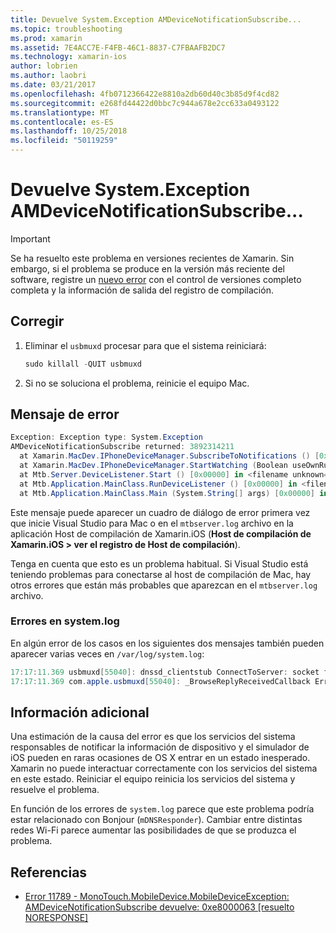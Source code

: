 ```yaml
---
title: Devuelve System.Exception AMDeviceNotificationSubscribe...
ms.topic: troubleshooting
ms.prod: xamarin
ms.assetid: 7E4ACC7E-F4FB-46C1-8837-C7FBAAFB2DC7
ms.technology: xamarin-ios
author: lobrien
ms.author: laobri
ms.date: 03/21/2017
ms.openlocfilehash: 4fb0712366422e8810a2db60d40c3b85d9f4cd82
ms.sourcegitcommit: e268fd44422d0bbc7c944a678e2cc633a0493122
ms.translationtype: MT
ms.contentlocale: es-ES
ms.lasthandoff: 10/25/2018
ms.locfileid: "50119259"
---
```

# <a name="systemexception-amdevicenotificationsubscribe-returned-"></a>Devuelve System.Exception AMDeviceNotificationSubscribe...

> [!IMPORTANT]
> Se ha resuelto este problema en versiones recientes de Xamarin. Sin embargo, si el problema se produce en la versión más reciente del software, registre un [nuevo error](~/cross-platform/troubleshooting/questions/howto-file-bug.md) con el control de versiones completo completa y la información de salida del registro de compilación.


## <a name="fix"></a>Corregir

1.  Eliminar el `usbmuxd` procesar para que el sistema reiniciará:

    ```csharp
    sudo killall -QUIT usbmuxd
    ```

2.  Si no se soluciona el problema, reinicie el equipo Mac.

## <a name="error-message"></a>Mensaje de error

```csharp
Exception: Exception type: System.Exception
AMDeviceNotificationSubscribe returned: 3892314211
  at Xamarin.MacDev.IPhoneDeviceManager.SubscribeToNotifications () [0x00000] in <filename unknown="">:0
  at Xamarin.MacDev.IPhoneDeviceManager.StartWatching (Boolean useOwnRunloop) [0x00000] in <filename unknown="">:0
  at Mtb.Server.DeviceListener.Start () [0x00000] in <filename unknown="">:0
  at Mtb.Application.MainClass.RunDeviceListener () [0x00000] in <filename unknown="">:0
  at Mtb.Application.MainClass.Main (System.String[] args) [0x00000] in <filename unknown="">:0
```

Este mensaje puede aparecer un cuadro de diálogo de error primera vez que inicie Visual Studio para Mac o en el `mtbserver.log` archivo en la aplicación Host de compilación de Xamarin.iOS (**Host de compilación de Xamarin.iOS > ver el registro de Host de compilación**).

Tenga en cuenta que esto es un problema habitual. Si Visual Studio está teniendo problemas para conectarse al host de compilación de Mac, hay otros errores que están más probables que aparezcan en el `mtbserver.log` archivo.

### <a name="errors-in-systemlog"></a>Errores en system.log

En algún error de los casos en los siguientes dos mensajes también pueden aparecer varias veces en `/var/log/system.log`:

```csharp
17:17:11.369 usbmuxd[55040]: dnssd_clientstub ConnectToServer: socket failed 24 Too many open files
17:17:11.369 com.apple.usbmuxd[55040]: _BrowseReplyReceivedCallback Error doing DNSServiceResolve(): -65539
```

## <a name="additional-information"></a>Información adicional

Una estimación de la causa del error es que los servicios del sistema responsables de notificar la información de dispositivo y el simulador de iOS pueden en raras ocasiones de OS X entrar en un estado inesperado. Xamarin no puede interactuar correctamente con los servicios del sistema en este estado. Reiniciar el equipo reinicia los servicios del sistema y resuelve el problema.

En función de los errores de `system.log` parece que este problema podría estar relacionado con Bonjour (`mDNSResponder`). Cambiar entre distintas redes Wi-Fi parece aumentar las posibilidades de que se produzca el problema.

## <a name="references"></a>Referencias

*   [Error 11789 - MonoTouch.MobileDevice.MobileDeviceException: AMDeviceNotificationSubscribe devuelve: 0xe8000063 [resuelto NORESPONSE]](https://bugzilla.xamarin.com/show_bug.cgi?id=11789)
